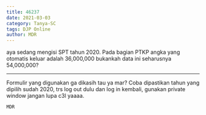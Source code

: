 ```yaml
---
title: 46237
date: 2021-03-03
category: Tanya-SC
tags: DJP Online
author: MDR
---
```


aya sedang mengisi SPT tahun 2020. Pada bagian PTKP angka yang otomatis keluar adalah 36,000,000 bukankah data ini seharusnya 54,000,000?

---

Formulir yang digunakan ga dikasih tau ya mar? Coba dipastikan tahun yang dipilih sudah 2020, trs log out dulu dan log in kembali, gunakan private window jangan lupa c3l yaaaa.

`MDR`
